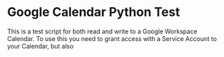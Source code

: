 # Google Calendar Python Test
This is a test script for both read and write to a Google Workspace Calendar.
To use this you need to grant access with a Service Account to your Calendar, but also 
